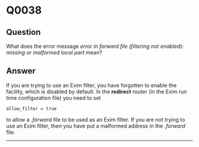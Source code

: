 Q0038
=====

Question
--------

What does the error message *error in forward file (filtering not
enabled): missing or malformed local part* mean?

Answer
------

If you are trying to use an Exim filter, you have forgotten to enable
the facility, which is disabled by default. In the **redirect** router
(in the Exim run time configuration file) you need to set

    allow_filter = true

to allow a *.forward* file to be used as an Exim filter. If you are not
trying to use an Exim filter, then you have put a malformed address in
the *.forward* file.

* * * * *
